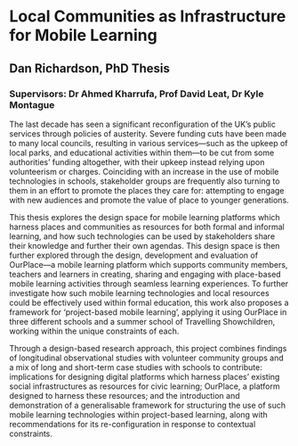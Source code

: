 # Local Communities as Infrastructure for Mobile Learning
## Dan Richardson, PhD Thesis
### Supervisors: Dr Ahmed Kharrufa, Prof David Leat, Dr Kyle Montague

The last decade has seen a significant reconfiguration of the UK’s public services through policies of austerity. Severe funding cuts have been made to many local councils, resulting in various services—such as the upkeep of local parks, and educational activities within them—to be cut from some authorities’ funding altogether, with their upkeep instead relying upon volunteerism or charges. Coinciding with an increase in the use of mobile technologies in schools, stakeholder groups are frequently also turning to them in an effort to promote the places they care for: attempting to engage with new audiences and promote the value of place to younger generations.

This thesis explores the design space for mobile learning platforms which harness places and communities as resources for both formal and informal learning, and how such technologies can be used by stakeholders share their knowledge and further their own agendas. This design space is then further explored through the design, development and evaluation of OurPlace—a mobile learning platform which supports community members, teachers and learners in creating, sharing and engaging with place-based mobile learning activities through seamless learning experiences. To further investigate how such mobile learning technologies and local resources could be effectively used within formal education, this work also proposes a framework for ‘project-based mobile learning’, applying it using OurPlace in three different schools and a summer school of Travelling Showchildren, working within the unique constraints of each.

Through a design-based research approach, this project combines findings of longitudinal observational studies with volunteer community groups and a mix of long and short-term case studies with schools to contribute: implications for designing digital platforms which harness places’ existing social infrastructures as resources for civic learning; OurPlace, a platform designed to harness these resources; and the introduction and demonstration of a generalisable framework for structuring the use of such mobile learning technologies within project-based learning, along with recommendations for its re-configuration in response to contextual constraints.